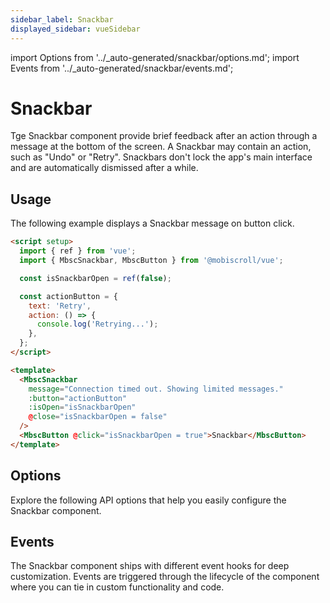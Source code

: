 ```yaml
---
sidebar_label: Snackbar
displayed_sidebar: vueSidebar
---
```


import Options from '../\_auto-generated/snackbar/options.md';
import Events from '../\_auto-generated/snackbar/events.md';

# Snackbar

Tge Snackbar component provide brief feedback after an action through a message at the bottom of the screen.
A Snackbar may contain an action, such as "Undo" or "Retry".
Snackbars don't lock the app's main interface and are automatically dismissed after a while.

## Usage

The following example displays a Snackbar message on button click.

```html
<script setup>
  import { ref } from 'vue';
  import { MbscSnackbar, MbscButton } from '@mobiscroll/vue';

  const isSnackbarOpen = ref(false);

  const actionButton = {
    text: 'Retry',
    action: () => {
      console.log('Retrying...');
    },
  };
</script>

<template>
  <MbscSnackbar
    message="Connection timed out. Showing limited messages."
    :button="actionButton"
    :isOpen="isSnackbarOpen"
    @close="isSnackbarOpen = false"
  />
  <MbscButton @click="isSnackbarOpen = true">Snackbar</MbscButton>
</template>
```

<div className="option-list">

## Options
Explore the following API options that help you easily configure the Snackbar component.

<Options />

## Events
The Snackbar component ships with different event hooks for deep customization. Events are triggered through the lifecycle of the component where you can tie in custom functionality and code.

<Events />

</div>
